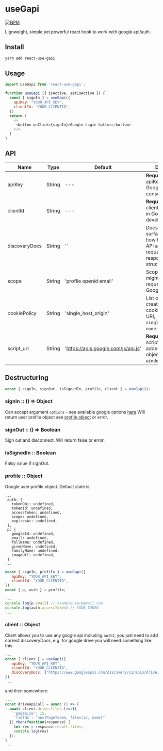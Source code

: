 # useGapi
[![NPM](https://img.shields.io/npm/v/react-use-gapi.svg?&color=green)](https://www.npmjs.com/package/react-use-gapi)

Lignweight, simple yet powerful react hook to work with google api/auth.
## Install
```bash
yarn add react-use-gapi
```

## Usage
```javascript
import useGapi from 'react-use-gapi';

function useGapi ({ isActive, setIsActive }) {
  const { signIn } = useGapi({
    apiKey: "YOUR_API_KEY",
    clientId: "YOUR_CLIENTID",
  })
  return (
    <>
     <button onClick={signIn}>Google Login button</button>
    </>
  )
}
```
## API
| Name              | Type    | Default                              | Description                                                                                                     |
| ----------------- | ------- | --------------------                 | --------------------------------------------------------------------------------------------------------------- |
| apiKey            | String  | ---                                  | **Required**. The apiKey generated in Google's developer console.                                               |
| clientId          | String  | ---                                  | **Required**. The clientID generated in Google's developer console.                                             |
| discoveryDocs     | String  | ''                                   | Docs describes the surface of the API, how to access the API and how API requests and responses are structured. |
| scope             | String  | 'profile openid email'               | Scopes that you might need to request to access Google APIs.                                                    |
| cookiePolicy      | String  | 'single_host_origin'                 | List of domains to create sign-in cookies. Possible: URI, `single_host_origin`, `none`.                         |
| script_url        | String  | 'https://apis.google.com/js/api.js'  | **Required**. Google script that must be added to the DOM; object - `window.gapi`.                              |

## Destructuring
```javascript
const { signIn, signOut, isSignedIn, profile, client } = useGapi();
```
### signIn :: () => Object
Can accept argument `options` - see available google options [here](https://developers.google.com/identity/sign-in/web/reference#googleauthsigninoptions)
Will return user profile object see [profile object](###profile) or error.
### signOut :: () => Boolean
Sign out and disconnect.
Will return false or error.
### isSignedIn :: Boolean
Falsy value if signOut.
### profile :: Object
Google user profile object. 
Default state is:
```
...
 auth: {
   tokenObj: undefined,
   tokenId: undefined,
   accessToken: undefined,
   scope: undefined,
   expiresAt: undefined,
 },
 p: {
   googleId: undefined,
   email: undefined,
   fullName: undefined,
   givenName: undefined,
   familyName: undefined,
   imageUrl: undefined,
 }
...
```
```javascript
const { signIn, profile } = useGapi({
   apiKey: "YOUR_API_KEY",
   clientId: "YOUR_CLIENTID",
})
const { p, auth } = profile;

...
console.log(p.email) // exampleuser@gmail.com
console.log(auth.accessToken) // YOUR_TOKEN
...
```
### client :: Object
Client allows you to use any google api including `auth2`, you just need to add correct discoveryDocs, e.g. for google drive you will need something like this:
```javascript
...
const { client } = useGapi({
   apiKey: "YOUR_API_KEY",
   clientId: "YOUR_CLIENTID",
   discoveryDocs: ["https://www.googleapis.com/discovery/v1/apis/drive/v3/rest"],
})
...
```
and then somewhere:
```javascript
...
const driveApiCall = async () => {
  await client.drive.files.list({
    'pageSize': 15,
    'fields': "nextPageToken, files(id, name)"
  }).then(function(response) {
    let res = response.result.files;
    console.log(res)
  });
}
...
```
